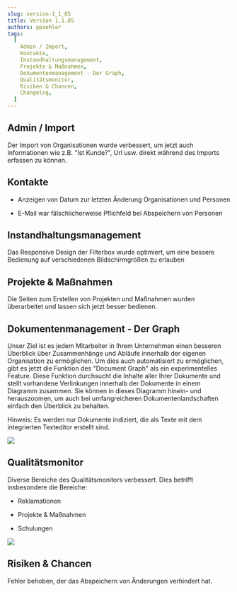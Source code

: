 ```yaml
---
slug: version-1_1_85
title: Version 1.1.85
authors: ppaehler
tags:
  [
    Admin / Import,
    Kontakte,
    Instandhaltungsmanagement,
    Projekte & Maßnahmen,
    Dokumentenmanagement - Der Graph,
    Qualitätsmonitor,
    Risiken & Chancen,
    Changelog,
  ]
---
```


## Admin / Import

Der Import von Organisationen wurde verbessert, um jetzt auch Informationen wie z.B. "Ist Kunde?", Url usw. direkt während des Imports erfassen zu können.

## Kontakte

- Anzeigen von Datum zur letzten Änderung Organisationen und Personen

- E-Mail war fälschlicherweise Pflichfeld bei Abspeichern von Personen

## Instandhaltungsmanagement

Das Responsive Design der Filterbox wurde optimiert, um eine bessere Bedienung auf verschiedenen Bildschirmgrößen zu erlauben

## Projekte & Maßnahmen

Die Seiten zum Erstellen von Projekten und Maßnahmen wurden überarbeitet und lassen sich jetzt besser bedienen.

## Dokumentenmanagement - Der Graph

Unser Ziel ist es jedem Mitarbeiter in Ihrem Unternehmen einen besseren Überblick über Zusammenhänge und Abläufe innerhalb der eigenen Organisation zu ermöglichen. Um dies auch automatisiert zu ermöglichen, gibt es jetzt die Funktion des "Document Graph" als ein experimentelles Feature. Diese Funktion durchsucht die Inhalte aller Ihrer Dokumente und stellt vorhandene Verlinkungen innerhalb der Dokumente in einem Diagramm zusammen. Sie können in dieses Diagramm hinein- und herauszoomen, um auch bei umfangreicheren Dokumentenlandschaften einfach den Überblick zu behalten.

Hinweis: Es werden nur Dokumente indiziert, die als Texte mit dem integrierten Texteditor erstellt sind.

![](https://caqadmin.blob.core.windows.net/releasenotes/70-images/mceclip1.png)

## Qualitätsmonitor

Diverse Bereiche des Qualitätsmonitors verbessert. Dies betrifft insbesondere die Bereiche:

- Reklamationen

- Projekte & Maßnahmen

- Schulungen

![](https://caqadmin.blob.core.windows.net/releasenotes/70-images/mceclip0.png)

## Risiken & Chancen

Fehler behoben, der das Abspeichern von Änderungen verhindert hat.
